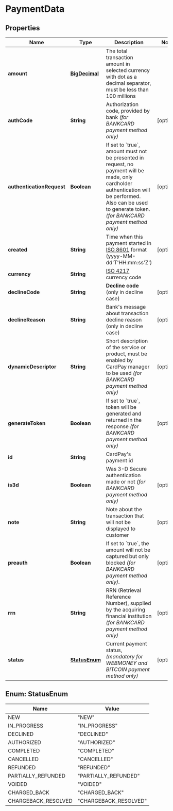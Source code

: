 
# PaymentData

## Properties
Name | Type | Description | Notes
------------ | ------------- | ------------- | -------------
**amount** | [**BigDecimal**](BigDecimal.md) | The total transaction amount in selected currency with dot as a decimal separator, must be less than 100 millions | 
**authCode** | **String** | Authorization code, provided by bank *(for BANKCARD payment method only)* |  [optional]
**authenticationRequest** | **Boolean** | If set to &#x60;true&#x60;, amount must not be presented in request, no payment will be made, only cardholder authentication will be performed. Also can be used to generate token. *(for BANKCARD payment method only)* |  [optional]
**created** | **String** | Time when this payment started in [ISO 8601](https://en.wikipedia.org/wiki/ISO_8601) format (yyyy-MM-dd&#39;T&#39;HH:mm:ss&#39;Z&#39;) |  [optional]
**currency** | **String** | [ISO 4217](https://en.wikipedia.org/wiki/ISO_4217) currency code | 
**declineCode** | **String** | **Decline code** (only in decline case) |  [optional]
**declineReason** | **String** | Bank&#39;s message about transaction decline reason (only in decline case) |  [optional]
**dynamicDescriptor** | **String** | Short description of the service or product, must be enabled by CardPay manager to be used *(for BANKCARD payment method only)* |  [optional]
**generateToken** | **Boolean** | If set to &#x60;true&#x60;, token will be generated and returned in the response *(for BANKCARD payment method only)* |  [optional]
**id** | **String** | CardPay&#39;s payment id | 
**is3d** | **Boolean** | Was 3-D Secure authentication made or not *(for BANKCARD payment method only)* |  [optional]
**note** | **String** | Note about the transaction that will not be displayed to customer |  [optional]
**preauth** | **Boolean** | If set to &#x60;true&#x60;, the amount will not be captured but only blocked *(for BANKCARD payment method only)*. |  [optional]
**rrn** | **String** | RRN (Retrieval Reference Number), supplied by the acquiring financial institution *(for BANKCARD payment method only)* |  [optional]
**status** | [**StatusEnum**](#StatusEnum) | Current payment status, *(mandatory for WEBMONEY and BITCOIN payment method only)* |  [optional]


<a name="StatusEnum"></a>
## Enum: StatusEnum
Name | Value
---- | -----
NEW | &quot;NEW&quot;
IN_PROGRESS | &quot;IN_PROGRESS&quot;
DECLINED | &quot;DECLINED&quot;
AUTHORIZED | &quot;AUTHORIZED&quot;
COMPLETED | &quot;COMPLETED&quot;
CANCELLED | &quot;CANCELLED&quot;
REFUNDED | &quot;REFUNDED&quot;
PARTIALLY_REFUNDED | &quot;PARTIALLY_REFUNDED&quot;
VOIDED | &quot;VOIDED&quot;
CHARGED_BACK | &quot;CHARGED_BACK&quot;
CHARGEBACK_RESOLVED | &quot;CHARGEBACK_RESOLVED&quot;



